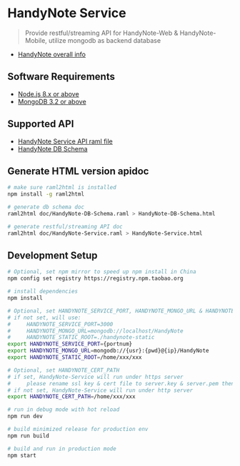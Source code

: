 # HandyNote Service

> Provide restful/streaming API for HandyNote-Web & HandyNote-Mobile, utilize mongodb as backend database

- [HandyNote overall info](https://github.com/jinkebj/HandyNote)

## Software Requirements

- [Node.js 8.x or above](https://nodejs.org)
- [MongoDB 3.2 or above](https://www.mongodb.com)

## Supported API
- [HandyNote Service API raml file](https://github.com/jinkebj/HandyNote-Service/blob/master/doc/HandyNote-Service.raml)
- [HandyNote DB Schema](https://github.com/jinkebj/HandyNote-Service/blob/master/doc/HandyNote-DB-Schema.md)

## Generate HTML version apidoc

``` bash
# make sure raml2html is installed
npm install -g raml2html

# generate db schema doc
raml2html doc/HandyNote-DB-Schema.raml > HandyNote-DB-Schema.html

# generate restful/streaming API doc
raml2html doc/HandyNote-Service.raml > HandyNote-Service.html
```

## Development Setup

``` bash
# Optional, set npm mirror to speed up npm install in China
npm config set registry https://registry.npm.taobao.org

# install dependencies
npm install

# Optional, set HANDYNOTE_SERVICE_PORT, HANDYNOTE_MONGO_URL & HANDYNOTE_STATIC_ROOT
# if not set, will use:
#     HANDYNOTE_SERVICE_PORT=3000
#     HANDYNOTE_MONGO_URL=mongodb://localhost/HandyNote
#     HANDYNOTE_STATIC_ROOT=./handynote-static
export HANDYNOTE_SERVICE_PORT={portnum}
export HANDYNOTE_MONGO_URL=mongodb://{usr}:{pwd}@{ip}/HandyNote
export HANDYNOTE_STATIC_ROOT=/home/xxx/xxx

# Optional, set HANDYNOTE_CERT_PATH
# if set, HandyNote-Service will run under https server
#     please rename ssl key & cert file to server.key & server.pem then put it under HANDYNOTE_CERT_PATH
# if not set, HandyNote-Service will run under http server
export HANDYNOTE_CERT_PATH=/home/xxx/xxx

# run in debug mode with hot reload
npm run dev

# build minimized release for production env
npm run build

# build and run in production mode
npm start
```
